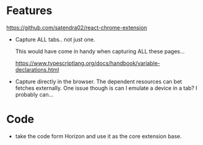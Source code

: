# Features

https://github.com/satendra02/react-chrome-extension

- Capture ALL tabs.. not just one.

    This would have come in handy when capturing ALL these pages...

    https://www.typescriptlang.org/docs/handbook/variable-declarations.html

- Capture directly in the browser.  The dependent resources can bet fetches
  externally.  One issue though is can I emulate a device in a tab?  I probably
  can...

# Code

- take the code form Horizon and use it as the core extension base.
